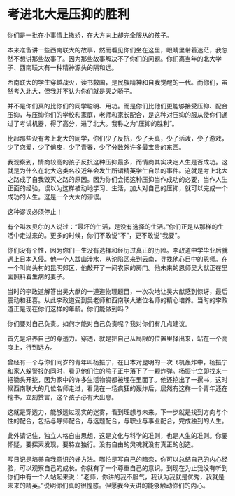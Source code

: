 # 考进北大是压抑的胜利

你们是一批在小事情上撒娇，在大方向上却完全服从的孩子。 

本来准备讲一些西南联大的故事，然而看见你们坐在这里，眼睛里带着迷茫，我忽然不想讲那些故事了。因为那些故事解决不了你们的问题。你们离当年的北大学子、西南联大有一种精神源头的隔和远。 

西南联大的学生穿越战火，读书救国，是民族精神和自我觉醒的一代。而你们，虽然考入北大，但我并不认为你们就是天之骄子。 

并不是你们真的比你们的同学聪明、用功。而是你们比他们更能够接受压抑、配合压抑，与压抑你们的学校和家庭，老师和家长配合，是这种对压抑的服从使你们通过了考试机器，得了高分，进了北大。我称之为“压抑的胜利”。 

比起那些没有考上北大的同学，你们少了反抗，少了天真，少了活泼，少了游戏，少了恋爱，少了俏皮，少了青春，少了分数外许多最宝贵的东西。 

我观察到，情商较高的孩子反抗这种压抑最多，而情商其实决定人生是否成功。这就是为什么在北大这类名校近年会发生所谓精英学生自杀的事件。这就是考上北大之路成了自我毁灭之路的原因。因为你们会把这种压抑当作成功的必要，当作人生正面的经验，误以为这样被动地学习、生活，加大对自己的压抑，就可以完成一个成功的人生。这是一个大大的谬误。 

这种谬误必须停止！ 

有个叫坎贝尔的人说过：“最坏的生活，是没有选择的生活。”你们正是从那样的生活中走过来的。更多的时候，你们不敢说“不”，更不敢说“我要”。 

你们没有个性，因为你们一生没有选择和经历过真正的历险。李政道中学毕业后就遇上日本入侵。他一个人跋山涉水，从沦陷区来到云南，寻找他心目中的恩师。在一个叫岗头村的昆明郊区，他敲开了一间农家的房门。他未来的恩师吴大猷正在里面照料着生病的妻子。 

当时的李政道解答出吴大猷的一道道物理题目，一次次地让吴大猷感到惊讶，最后震动和狂喜。从此李政道受到吴老师和西南联大诸位名师的精心培养。当时的李政道正是现在你们这样的年龄。你们能做到吗？ 

你们要对自己负责。如何才能对自己负责呢？我对你们有几点建议。 

首先是培养自己的穿透力。穿透，就是把自己从局限的位置里择出来，站在一个高度上，行到远方。 

曾经有一个与你们同岁的青年叫杨振宁，在日本对昆明的一次飞机轰炸中，杨振宁和家人躲警报的同时，看见他们住的院子正中落下了一颗炸弹。杨振宁立即找来一把锄头开挖，因为家中的许多生活物资都被埋在里面了。他还挖出了一摞书，这时候西南联大的几位名师走过，看见在一场疯狂的轰炸后，居然有这样一个青年还在挖书，立刻赞言，这个孩子必有大出息。 

这就是穿透力，能够透过现实的迷雾，看到理想与未来。下一步就是找到方向与个性的配合，包括与导师配合，与选题配合，与职业与事业配合，完成独到的人生。 

此外请记住，独立人格自由思想，这是文化与科学的准则，也是人生的准则。你要怀疑，要探索发现，要特立独行。没有自由的灵魂就没有真正的创造。 

写日记是培养自我意识的好方法。哪怕是写自己的暗恋，你可以总结自己的内心经验，可以观察自己的成长。你就有了一个尊重自己的意识。到现在为止我没有听到你们中有一个人站起来说：“老师，你讲的我不服气，我认为我就是优秀，我就是未来的精英。”说明你们真的很惶惑。但愿我今天讲的能够触动你们的内心。